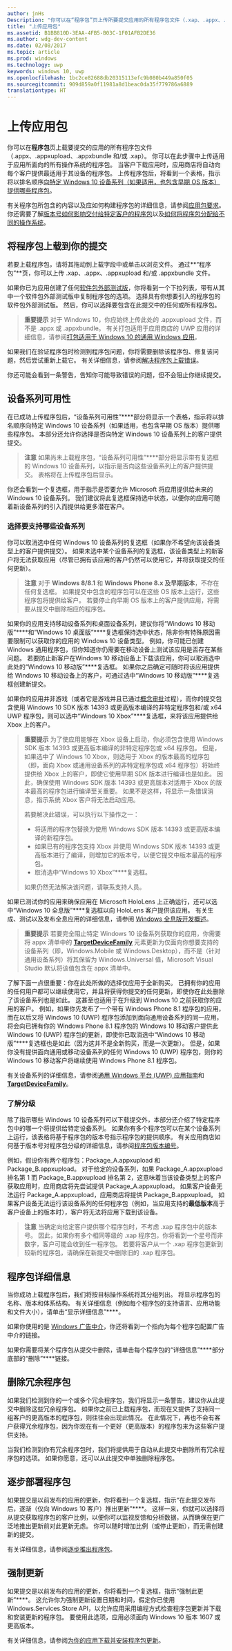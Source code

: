 ```yaml
---
author: jnHs
Description: "你可以在“程序包”页上传所要提交应用的所有程序包文件（.xap、.appx、.appxupload 和/或 .appxbundle）。 你可以在此步骤中上传适用于应用所面向的所有操作系统的程序包。"
title: "上传应用包"
ms.assetid: B1BB810D-3EAA-4FB5-B03C-1F01AFB2DE36
ms.author: wdg-dev-content
ms.date: 02/08/2017
ms.topic: article
ms.prod: windows
ms.technology: uwp
keywords: windows 10, uwp
ms.openlocfilehash: 1bc2ce82688db20315113efc9b080b449a850f05
ms.sourcegitcommit: 909d859a0f11981a8d1beac0da35f779786a6889
translationtype: HT
---
```

# <a name="upload-app-packages"></a>上传应用包


你可以在**程序包**页上载要提交的应用的所有程序包文件（.appx、.appxupload、.appxbundle 和/或 .xap）。 你可以在此步骤中上传适用于应用所面向的所有操作系统的程序包。 当客户下载应用时，应用商店将自动向每个客户提供最适用于其设备的程序包。 上传程序包后，将看到一个表格，指示将以排名顺序[向特定 Windows 10 设备系列（如果适用，也包含早期 OS 版本）提供哪些程序包](#device-family-availability)。

有关程序包所包含的内容以及应如何构建程序包的详细信息，请参阅[应用包要求](app-package-requirements.md)。 你还需要了解[版本号如何影响交付给特定客户的程序包](package-version-numbering.md)以及[如何将程序包分配给不同的操作系统](guidance-for-app-package-management.md)。

## <a name="uploading-packages-to-your-submission"></a>将程序包上载到你的提交

若要上载程序包，请将其拖动到上载字段中或单击以浏览文件。 通过**“程序包”**页，你可以上传 .xap、.appx、.appxupload 和/或 .appxbundle 文件。

如果你已为应用创建了任何[软件包外部测试版](package-flights.md)，你将看到一个下拉列表，带有从其中一个软件包外部测试版中复制程序包的选项。 选择具有你想要引入的程序包的软件包外部测试版。 然后，你可以选择要包含在此提交中的任何或所有程序包。

> **重要提示**  对于 Windows 10，你应始终上传此处的 .appxupload 文件，而不是 .appx 或 .appxbundle。 有关打包适用于应用商店的 UWP 应用的详细信息，请参阅[打包适用于 Windows 10 的通用 Windows 应用](../packaging/packaging-uwp-apps.md)。

如果我们在验证程序包时检测到程序包问题，你将需要删除该程序包、修复该问题，然后尝试重新上载它。 有关详细信息，请参阅[解决程序包上载错误](resolve-package-upload-errors.md)。

你还可能会看到一条警告，告知你可能导致错误的问题，但不会阻止你继续提交。

## <a name="device-family-availability"></a>设备系列可用性

在已成功上传程序包后，“设备系列可用性”****部分将显示一个表格，指示将以排名顺序向特定 Windows 10 设备系列（如果适用，也包含早期 OS 版本）提供哪些程序包。 本部分还允许你选择是否向特定 Windows 10 设备系列上的客户提供提交。

> **注意** 如果尚未上载程序包，“设备系列可用性”****部分将显示带有复选框的 Windows 10 设备系列，以指示是否向这些设备系列上的客户提供提交。 表格将在上传程序包后显示。

你还会看到一个复选框，用于指示是否要允许 Microsoft 将应用提供给未来的 Windows 10 设备系列。 我们建议将此复选框保持选中状态，以便你的应用可随着新设备系列的引入而提供给更多潜在客户。

### <a name="choosing-which-device-families-to-support"></a>选择要支持哪些设备系列

你可以取消选中任何 Windows 10 设备系列的复选框（如果你不希望向该设备类型上的客户提供提交）。 如果未选中某个设备系列的复选框，该设备类型上的新客户将无法获取应用（尽管已拥有该应用的客户仍然可以使用它，并将获取提交的任何更新）。 

> **注意** 对于 **Windows 8/8.1** 和 **Windows Phone 8.x 及早期版本**，不存在任何复选框。 如果提交中包含的程序包可以在这些 OS 版本上运行，这些程序包将提供给客户。 若要停止向早期 OS 版本上的客户提供应用，将需要从提交中删除相应的程序包。

如果你的应用支持移动设备系列和桌面设备系列，建议你将“Windows 10 移动版”****和“Windows 10 桌面版”****复选框保持选中状态，除非你有特殊原因需要限制可以获取你的应用的 Windows 10 设备类型。 例如，你可能已创建 Windows 通用程序包，但你知道你仍需要在移动设备上测试该应用是否存在某些问题。 若要防止新客户在Windows 10 移动设备上下载该应用，你可以取消选中此处的“Windows 10 移动版”****复选框。 如果你之后确定可随时将该应用提供给 Windows 10 移动设备上的客户，可通过选中“Windows 10 移动版”****复选框创建新提交。

如果你的应用并非游戏（或者它是游戏并且已通过[概念审批](../gaming/concept-approval.md)过程），而你的提交包含使用 Windows 10 SDK 版本 14393 或更高版本编译的非特定程序包和/或 x64 UWP 程序包，则可以选中“Windows 10 Xbox”****复选框，来将该应用提供给 Xbox 上的客户。 

> **重要提示** 为了使应用能够在 Xbox 设备上启动，你必须包含使用 Windows SDK 版本 14393 或更高版本编译的非特定程序包或 x64 程序包。 但是，如果选中了 Windows 10 Xbox，则适用于 Xbox 的版本最高的程序包（即，面向 Xbox 或通用设备系列的非特定程序包或 x64 程序包）将始终提供给 Xbox 上的客户，即使它使用早期 SDK 版本进行编译也是如此。 因此，确保使用 Windows SDK 版本 14393 或更高版本对适用于 Xbox 的版本最高的程序包进行编译至关重要。 如果不是这样，将显示一条错误消息，指示系统 Xbox 客户将无法启动应用。 
> 
> 若要解决此错误，可以执行以下操作之一：
> -    将适用的程序包替换为使用 Windows SDK 版本 14393 或更高版本编译的新程序包。
> -    如果已有的程序包支持 Xbox 并使用 Windows SDK 版本 14393 或更高版本进行了编译，则增加它的版本号，以便它提交中版本最高的程序包。
> -    取消选中“Windows 10 Xbox”****复选框。
>     
> 如果仍然无法解决该问题，请联系支持人员。

如果已测试你的应用来确保应用在 Microsoft HoloLens 上正确运行，还可以选中“Windows 10 全息版”****复选框以向 HoloLens 客户提供该应用。 有关生成、测试以及发布全息应用的详细信息，请参阅 [Windows 全息版开发概述](http://dev.windows.com/holographic/development_overview)。

> **重要提示** 若要完全阻止特定 Windows 10 设备系列获取你的应用，你需要将 appx 清单中的 [**TargetDeviceFamily**](https://msdn.microsoft.com/library/windows/apps/dn986903) 元素更新为仅面向你想要支持的设备系列（即，Windows.Mobile 或 Windows.Desktop），而不是（针对通用设备系列）将其保留为 Windows.Universal 值，Microsoft Visual Studio 默认将该值包含在 appx 清单中。

了解下面一点很重要：你在此处所做的选择仅应用于全新购买。 已拥有你的应用的任何用户都可以继续使用它，并且将获得你提交的任何更新，即使你在此处删除了该设备系列也是如此。 这甚至也适用于在升级到 Windows 10 之前获取你的应用的客户。 例如，如果你先发布了一个带有 Windows Phone 8.1 程序包的应用，而在以后又将 Windows 10 (UWP) 程序包添加到面向通用设备系列的同一应用，将会向已拥有你的 Windows Phone 8.1 程序包的 Windows 10 移动客户提供此 Windows 10 (UWP) 程序包的更新，即使你已取消选中“Windows 10 移动版”****复选框也是如此（因为这并不是全新购买，而是一次更新）。 但是，如果你没有提供面向通用或移动设备系列的任何 Windows 10 (UWP) 程序包，则你的 Windows 10 移动客户将继续使用 Windows Phone 8.1 程序包。

有关设备系列的详细信息，请参阅[通用 Windows 平台 (UWP) 应用指南](https://msdn.microsoft.com/library/windows/apps/dn894631)和 [**TargetDeviceFamily**](https://msdn.microsoft.com/library/windows/apps/dn986903)。

### <a name="understanding-ranking"></a>了解分级

除了指示哪些 Windows 10 设备系列可以下载提交外，本部分还介绍了特定程序包中的哪一个将提供给特定设备系列。 如果你有多个程序包可以在某个设备系列上运行，该表格将基于程序包的版本号指示程序包的提供顺序。 有关应用商店如何基于版本号对程序包分级的详细信息，请参阅[程序包版本编号](package-version-numbering.md)。 

例如，假设你有两个程序包：Package_A.appxupload 和 Package_B.appxupload。 对于给定的设备系列，如果 Package_A.appxupload 排名第 1 而 Package_B.appxupload 排名第 2，这意味着当该设备类型上的客户获取应用时，应用商店将先尝试提供 Package_A.appxupload。 如果客户设备无法运行 Package_A.appxupload，应用商店将提供 Package_B.appxupload。 如果客户设备无法运行该设备系列的任何程序包（例如，当应用支持的**最低版本**高于客户设备上的版本时），客户将无法将应用下载到该设备。

> **注意** 当确定向给定客户提供哪个程序包时，不考虑 .xap 程序包中的版本号。 因此，如果你有多个相同等级的 .xap 程序包，你将看到一个星号而非数字，客户可能会收到任一程序包。 若要将客户从一个 .xap 程序包更新到较新的程序包，请确保在新提交中删除旧的 .xap 程序包。



## <a name="package-details"></a>程序包详细信息

当你成功上载程序包后，我们将按目标操作系统将其分组列出。 将显示程序包的名称、版本和体系结构。 有关详细信息（例如每个程序包的支持语言、应用功能和文件大小），请单击“显示详细信息”****。

如果你使用的是 [Windows 广告中介](../monetize/use-ad-mediation-to-maximize-revenue.md)，你还将看到一个指向为每个程序包配置广告中介的链接。

如果你需要将某个程序包从提交中删除，请单击每个程序包的“详细信息”****部分底部的“删除”****链接。

## <a name="removing-redundant-packages"></a>删除冗余程序包

如果我们检测到你的一个或多个冗余程序包，我们将显示一条警告，建议你从此提交中删除这些冗余程序包。 如果你之前已上载程序包，而现在又提供了支持同一组客户的更高版本的程序包，则往往会出现此情况。 在此情况下，再也不会有客户获得冗余程序包，因为你现在有一个更好（更高版本）的程序包来为这些客户提供支持。

当我们检测到你有冗余程序包时，我们将提供用于自动从此提交中删除所有冗余程序包的选项。 如果你愿意，还可以从此提交中单独删除程序包。

## <a name="gradual-package-rollout"></a>逐步部署程序包

如果提交是以前发布的应用的更新，你将看到一个复选框，指示“在此提交发布后，逐渐（仅向 Windows 10 客户）推出更新”****。 这样一来，你就可以选择将从提交获取程序包的客户比例，以便你可以监视反馈和分析数据，从而确保在更广泛地推出更新前对此更新无虑。 你可以随时增加比例（或停止更新），而无需创建新的提交。 

有关详细信息，请参阅[逐步推出程序包](gradual-package-rollout.md)。

## <a name="mandatory-update"></a>强制更新

如果提交是以前发布的应用的更新，你将看到一个复选框，指示“强制此更新”****。 这允许你为强制更新设置日期和时间，假定你已使用 Windows.Services.Store API，以允许应用采用编程方式检查程序包更新并下载和安装更新的程序包。 要使用此选项，应用必须面向 Windows 10 版本 1607 或更高版本。

有关详细信息，请参阅[为你的应用下载并安装程序包更新](../packaging/self-install-package-updates.md)。

 




